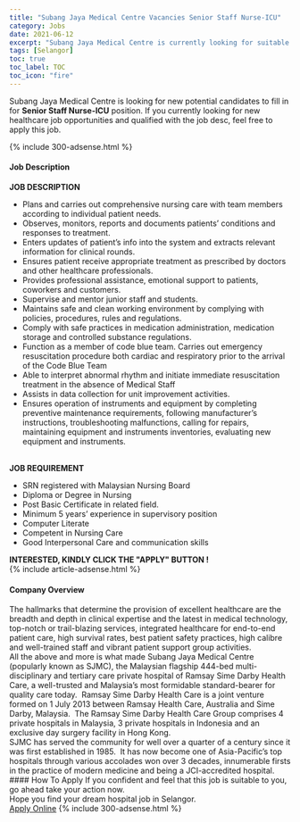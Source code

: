 ```yaml
---
title: "Subang Jaya Medical Centre Vacancies Senior Staff Nurse-ICU" 
category: Jobs 
date: 2021-06-12 
excerpt: "Subang Jaya Medical Centre is currently looking for suitable person to fill in the Senior Staff Nurse-ICU which positioned at Selangor" 
tags: [Selangor] 
toc: true 
toc_label: TOC 
toc_icon: "fire" 
--- 
```


<p>Subang Jaya Medical Centre is looking for new potential candidates to fill in for <b>Senior Staff Nurse-ICU</b> position. If you currently looking for new healthcare job opportunities and qualified with the job desc, feel free to apply this job.
</p>{% include 300-adsense.html %} 
<div><div><h4>Job Description</h4></div><div><div><span><div><div><div><strong>JOB DESCRIPTION</strong></div><ul><li>Plans and carries out comprehensive nursing care with team members according to individual patient needs.</li><li>Observes, monitors, reports and documents patients&#8217; conditions and responses to treatment.</li><li>Enters updates of patient&#8217;s info into the system and extracts relevant information for clinical rounds.</li><li>Ensures patient receive appropriate treatment as prescribed by doctors and other healthcare professionals.</li><li>Provides professional assistance, emotional support to patients, coworkers and customers.</li><li>Supervise and mentor junior staff and students.</li><li>Maintains safe and clean working environment by complying with policies, procedures, rules and regulations.</li><li>Comply with safe practices in medication administration, medication storage and controlled substance regulations.</li><li>Function as a member of code blue team. Carries out emergency resuscitation procedure both cardiac and respiratory prior to the arrival of the Code Blue Team</li><li>Able to interpret abnormal rhythm and initiate immediate resuscitation treatment in the absence of Medical Staff</li><li>Assists in data collection for unit improvement activities.</li><li>Ensures operation of instruments and equipment by completing preventive maintenance requirements, following manufacturer&#8217;s instructions, troubleshooting malfunctions, calling for repairs, maintaining equipment and instruments inventories, evaluating new equipment and instruments.</li></ul><div><br><strong>JOB REQUIREMENT</strong></div><ul><li>SRN registered with Malaysian Nursing Board</li><li>Diploma or Degree in Nursing</li><li>Post Basic Certificate in related field.</li><li>Minimum 5 years&#8217; experience in supervisory position</li><li>Computer Literate</li><li>Competent in Nursing Care</li><li>Good Interpersonal Care and communication skills</li></ul><strong>INTERESTED, KINDLY CLICK THE "APPLY" BUTTON !</strong></div></div></span></div></div></div> 
{% include article-adsense.html %} 
<div><div><h4>Company Overview</h4></div><div><div><span><div><div>
<div>
		The hallmarks that determine the provision of excellent healthcare are the breadth and depth in clinical expertise and the latest in medical technology, top-notch or trail-blazing services, integrated healthcare for end-to-end patient care, high survival rates, best patient safety practices, high calibre and well-trained staff and vibrant patient support group activities.</div>
<div>
		All the above and more is what made Subang Jaya Medical Centre (popularly known as SJMC), the Malaysian flagship 444-bed multi-disciplinary and tertiary care private hospital of Ramsay Sime Darby Health Care, a well-trusted and Malaysia&#8217;s most formidable standard-bearer for quality care today.&#160; Ramsay Sime Darby Health Care is a joint venture formed on 1 July 2013 between Ramsay Health Care, Australia and Sime Darby, Malaysia.&#160; The Ramsay Sime Darby Health Care Group comprises 4 private hospitals in Malaysia, 3 private hospitals in Indonesia and an exclusive day surgery facility in Hong Kong.</div>
<div>
		SJMC has served the community for well over a quarter of a century since it was first established in 1985.&#160; It has now become one of Asia-Pacific&#8217;s top hospitals through various accolades won over 3 decades, innumerable firsts in the practice of modern medicine and being a JCI-accredited hospital.</div>
</div></div></span></div></div></div> 
#### How To Apply 
If you confident and feel that this job is suitable to you, go ahead take your action now. <br/> 
Hope you find your dream hospital job in Selangor. <br/> 
<a href="https://www.jobstreet.com.my/en/job/senior-staff-nurse-icu-4589117?jobId=jobstreet-my-job-4589117" class="btn btn--warning" target="_blank" rel="nofollow noopenner">Apply Online</a> 
{% include 300-adsense.html %} 